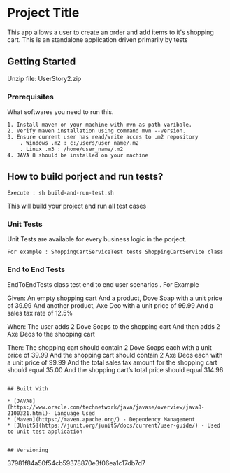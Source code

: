 # Project Title

This app allows a user to create an order and add items to it's shopping cart. This is an standalone application driven primarily by tests
## Getting Started

Unzip file: UserStory2.zip

### Prerequisites

What softwares you need to run this.

```
1. Install maven on your machine with mvn as path varibale. 
2. Verify maven installation using command mvn --version. 
3. Ensure current user has read/write acces to .m2 repository 
    . Windows .m2 : c:/users/user_name/.m2 
    . Linux .m3 : /home/user_name/.m2
4. JAVA 8 should be installed on your machine
```
## How to build porject and run tests?

```
Execute : sh build-and-run-test.sh 
```
This will build your project and run all test cases
### Unit Tests 

  Unit Tests are available for every business logic in the porject. 

```
For example : ShoppingCartServiceTest tests ShoppingCartService class
```
### End to End Tests
 EndToEndTests class test end to end user scenarios . For Example

Given:
An empty shopping cart
And a product, Dove Soap with a unit price of 39.99
And another product, Axe Deo with a unit price of 99.99
And a sales tax rate of 12.5%

When:
The user adds 2 Dove Soaps to the shopping cart
And then adds 2 Axe Deos to the shopping cart

Then:
The shopping cart should contain 2 Dove Soaps each with a unit price of 39.99
And the shopping cart should contain 2 Axe Deos each with a unit price of 99.99
And the total sales tax amount for the shopping cart should equal 35.00
And the shopping cart’s total price should equal 314.96
```

## Built With

* [JAVA8](https://www.oracle.com/technetwork/java/javase/overview/java8-2100321.html)- Language Used
* [Maven](https://maven.apache.org/) - Dependency Management
* [JUnit5](https://junit.org/junit5/docs/current/user-guide/) - Used to unit test application


## Versioning
```
37981f84a50f54cb59378870e3f06ea1c17db7d7 
```
